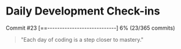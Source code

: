 # Daily Development Check-ins

Commit #23
[==----------------------------] 6% (23/365 commits)

> "Each day of coding is a step closer to mastery."